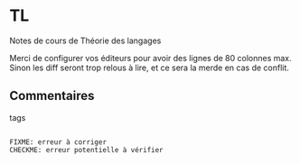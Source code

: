 # TL
Notes de cours de Théorie des langages

Merci de configurer vos éditeurs pour avoir des lignes de 80 colonnes
max. Sinon les diff seront trop relous à lire, et ce sera la merde en
cas de conflit.

Commentaires
------------

tags
~~~~

FIXME: erreur à corriger
CHECKME: erreur potentielle à vérifier
